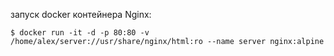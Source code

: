 




запуск docker контейнера Nginx:

    $ docker run -it -d -p 80:80 -v /home/alex/server://usr/share/nginx/html:ro --name server nginx:alpine
